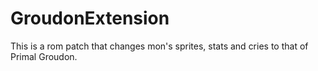 # GroudonExtension
This is a rom patch that changes mon's sprites, stats and cries to that of Primal Groudon.
